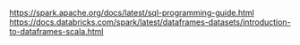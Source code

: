https://spark.apache.org/docs/latest/sql-programming-guide.html
https://docs.databricks.com/spark/latest/dataframes-datasets/introduction-to-dataframes-scala.html
